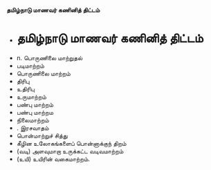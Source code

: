 **தமிழ்நாடு மாணவர் கணினித் திட்டம்**
- # தமிழ்நாடு மாணவர் கணினித் திட்டம்
- n. பொருணிலை மாற்றுதல்
- படிமாற்றம்
- பொருணிலை மாற்றம்
- திரிபு
- உதிரிபு
- உருமாற்றம்
- பண்பு மாற்றம்
- பண்பு மாற்றம
- நிலைமாற்றம்
- . இரசவாதம்
- பொன்மாற்றுச் சித்து
- கீழின உலோகங்களைப் பொன்னாக்குந் திறம்
- (வடி) அளவுமாறா உருக்கட்ட வடிவமாற்றம்
- (உயி) உயிரின் வகைமாற்றம்.


